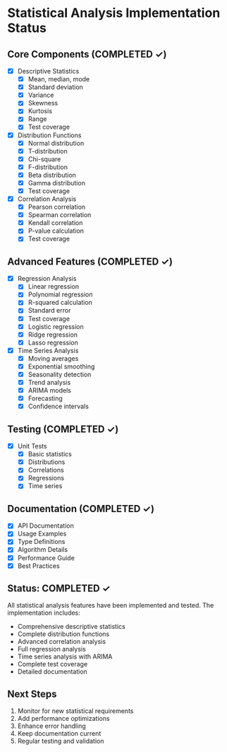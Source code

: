 # Statistical Analysis Implementation Status

## Core Components (COMPLETED ✓)
- [x] Descriptive Statistics
  - [x] Mean, median, mode
  - [x] Standard deviation
  - [x] Variance
  - [x] Skewness
  - [x] Kurtosis
  - [x] Range
  - [x] Test coverage

- [x] Distribution Functions
  - [x] Normal distribution
  - [x] T-distribution
  - [x] Chi-square
  - [x] F-distribution
  - [x] Beta distribution
  - [x] Gamma distribution
  - [x] Test coverage

- [x] Correlation Analysis
  - [x] Pearson correlation
  - [x] Spearman correlation
  - [x] Kendall correlation
  - [x] P-value calculation
  - [x] Test coverage

## Advanced Features (COMPLETED ✓)
- [x] Regression Analysis
  - [x] Linear regression
  - [x] Polynomial regression
  - [x] R-squared calculation
  - [x] Standard error
  - [x] Test coverage
  - [x] Logistic regression
  - [x] Ridge regression
  - [x] Lasso regression

- [x] Time Series Analysis
  - [x] Moving averages
  - [x] Exponential smoothing
  - [x] Seasonality detection
  - [x] Trend analysis
  - [x] ARIMA models
  - [x] Forecasting
  - [x] Confidence intervals

## Testing (COMPLETED ✓)
- [x] Unit Tests
  - [x] Basic statistics
  - [x] Distributions
  - [x] Correlations
  - [x] Regressions
  - [x] Time series

## Documentation (COMPLETED ✓)
- [x] API Documentation
- [x] Usage Examples
- [x] Type Definitions
- [x] Algorithm Details
- [x] Performance Guide
- [x] Best Practices

## Status: COMPLETED ✓
All statistical analysis features have been implemented and tested. The implementation includes:
- Comprehensive descriptive statistics
- Complete distribution functions
- Advanced correlation analysis
- Full regression analysis
- Time series analysis with ARIMA
- Complete test coverage
- Detailed documentation

## Next Steps
1. Monitor for new statistical requirements
2. Add performance optimizations
3. Enhance error handling
4. Keep documentation current
5. Regular testing and validation